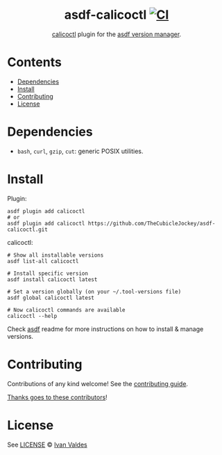 <div align="center">

# asdf-calicoctl [![CI](https://github.com/TheCubicleJockey/asdf-calicoctl/actions/workflows/workflow.yml/badge.svg?branch=main)](https://github.com/TheCubicleJockey/asdf-calicoctl/actions/workflows/workflow.yml) 

[calicoctl](https://github.com/projectcalico/calicoctl) plugin for the [asdf version manager](https://asdf-vm.com).

</div>

# Contents

- [Dependencies](#dependencies)
- [Install](#install)
- [Contributing](#contributing)
- [License](#license)

# Dependencies

- `bash`, `curl`, `gzip`, `cut`: generic POSIX utilities.

# Install

Plugin:

```shell
asdf plugin add calicoctl
# or
asdf plugin add calicoctl https://github.com/TheCubicleJockey/asdf-calicoctl.git
```

calicoctl:

```shell
# Show all installable versions
asdf list-all calicoctl

# Install specific version
asdf install calicoctl latest

# Set a version globally (on your ~/.tool-versions file)
asdf global calicoctl latest

# Now calicoctl commands are available
calicoctl --help
```

Check [asdf](https://github.com/asdf-vm/asdf) readme for more instructions on how to
install & manage versions.

# Contributing

Contributions of any kind welcome! See the [contributing guide](contributing.md).

[Thanks goes to these contributors](https://github.com/TheCubicleJockey/asdf-calicoctl/graphs/contributors)!

# License

See [LICENSE](LICENSE) © [Ivan Valdes](https://github.com/TheCubicleJockey/)
        